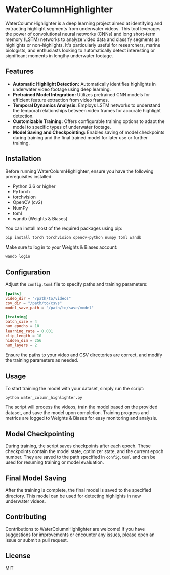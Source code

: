# WaterColumnHighlighter

WaterColumnHighlighter is a deep learning project aimed at identifying and extracting highlight segments from underwater videos. This tool leverages the power of convolutional neural networks (CNNs) and long short-term memory (LSTM) networks to analyze video data and classify segments as highlights or non-highlights. It's particularly useful for researchers, marine biologists, and enthusiasts looking to automatically detect interesting or significant moments in lengthy underwater footage.

## Features

- **Automatic Highlight Detection:** Automatically identifies highlights in underwater video footage using deep learning.
- **Pretrained Model Integration:** Utilizes pretrained CNN models for efficient feature extraction from video frames.
- **Temporal Dynamics Analysis:** Employs LSTM networks to understand the temporal relationships between video frames for accurate highlight detection.
- **Customizable Training:** Offers configurable training options to adapt the model to specific types of underwater footage.
- **Model Saving and Checkpointing:** Enables saving of model checkpoints during training and the final trained model for later use or further training.

## Installation

Before running WaterColumnHighlighter, ensure you have the following prerequisites installed:

- Python 3.6 or higher
- PyTorch
- torchvision
- OpenCV (cv2)
- NumPy
- toml
- wandb (Weights & Biases)

You can install most of the required packages using pip:

```bash
pip install torch torchvision opencv-python numpy toml wandb
```

Make sure to log in to your Weights & Biases account:

```bash
wandb login
```

## Configuration

Adjust the `config.toml` file to specify paths and training parameters:

```toml
[paths]
video_dir = "/path/to/videos"
csv_dir = "/path/to/csvs"
model_save_path = "/path/to/save/model"

[training]
batch_size = 4
num_epochs = 10
learning_rate = 0.001
clip_length = 10
hidden_dim = 256
num_layers = 2
```

Ensure the paths to your video and CSV directories are correct, and modify the training parameters as needed.

## Usage

To start training the model with your dataset, simply run the script:

```bash
python water_column_highlighter.py
```

The script will process the videos, train the model based on the provided dataset, and save the model upon completion. Training progress and metrics are logged to Weights & Biases for easy monitoring and analysis.

## Model Checkpointing

During training, the script saves checkpoints after each epoch. These checkpoints contain the model state, optimizer state, and the current epoch number. They are saved to the path specified in `config.toml` and can be used for resuming training or model evaluation.

## Final Model Saving

After the training is complete, the final model is saved to the specified directory. This model can be used for detecting highlights in new underwater videos.

## Contributing

Contributions to WaterColumnHighlighter are welcome! If you have suggestions for improvements or encounter any issues, please open an issue or submit a pull request.

## License
MIT
